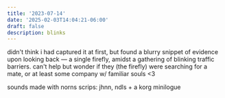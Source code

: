 ```yaml
---
title: '2023-07-14'
date: '2025-02-03T14:04:21-06:00'
draft: false
description: blinks
---
```

didn't think i had captured it at first, but found a blurry snippet of evidence upon looking back — a single firefly, amidst a gathering of blinking traffic barriers. can't help but wonder if they (the firefly) were searching for a mate, or at least some company w/ familiar souls <3

sounds made with norns scrips: jhnn, ndls + a korg minilogue


